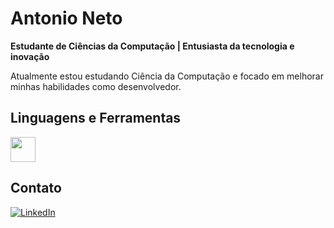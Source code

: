 # Antonio Neto

**Estudante de Ciências da Computação | Entusiasta da tecnologia e inovação**

Atualmente estou estudando Ciência da Computação e focado em melhorar minhas habilidades como desenvolvedor.

## Linguagens e Ferramentas
<img src="https://cdn.jsdelivr.net/gh/devicons/devicon/icons/javascript/javascript-original.svg" width="40" />

## Contato
[![LinkedIn](https://img.shields.io/badge/LinkedIn-blue?logo=linkedin&style=for-the-badge)](https://www.linkedin.com/in/antonio-neto-1222012b9)
